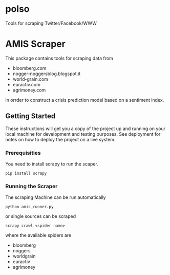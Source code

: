 polso
=====

Tools for scraping Twitter/Facebook/WWW


# AMIS Scraper

This package contains tools for scraping data from

* bloomberg.com
* nogger-noggersblog.blogspot.it
* world-grain.com
* euractiv.com
* agrimoney.com

in orrder to construct a crisis prediction model based on a sentiment index.

## Getting Started

These instructions will get you a copy of the project up and running on your local machine for development and testing purposes. See deployment for notes on how to deploy the project on a live system.

### Prerequisities

You need to install scrapy to run the scaper.

```
pip install scrapy
```

### Running the Scraper

The scraping Machine can be run automatically

```
python amis_runner.py
```
or single sources can be scraped

```
scrapy crawl <spider name>
```

where the available spiders are

* bloomberg
* noggers
* worldgrain
* euractiv
* agrimoney


